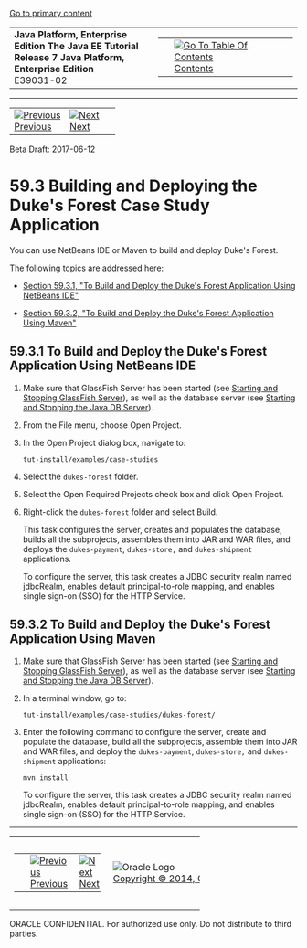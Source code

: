 [Go to primary content](#BEGIN)

<table>
<colgroup>
<col width="50%" />
<col width="50%" />
</colgroup>
<tbody>
<tr class="odd">
<td><strong>Java Platform, Enterprise Edition The Java EE Tutorial</strong><br />
<strong>Release 7 Java Platform, Enterprise Edition</strong><br />
E39031-02</td>
<td><table>
<tbody>
<tr class="odd">
<td> </td>
<td><a href="toc.htm"><img src="../../dcommon/gifs/toc.gif" alt="Go To Table Of Contents" /><br />
<span class="icon">Contents</span></a></td>
</tr>
</tbody>
</table></td>
</tr>
</tbody>
</table>

-----

<table>
<tbody>
<tr class="odd">
<td><a href="dukes-forest002.htm"><img src="../../dcommon/gifs/leftnav.gif" alt="Previous" /><br />
<span class="icon">Previous</span></a> </td>
<td><a href="dukes-forest004.htm"><img src="../../dcommon/gifs/rightnav.gif" alt="Next" /><br />
<span class="icon">Next</span></a></td>
<td> </td>
</tr>
</tbody>
</table>

Beta Draft: 2017-06-12

# 59.3 Building and Deploying the Duke's Forest Case Study Application

You can use NetBeans IDE or Maven to build and deploy Duke's Forest.

The following topics are addressed here:

  - [Section 59.3.1, "To Build and Deploy the Duke's Forest Application
    Using NetBeans IDE"](#CHDJDIFH)

  - [Section 59.3.2, "To Build and Deploy the Duke's Forest Application
    Using
Maven"](#CHDEJHBJ)

## 59.3.1 To Build and Deploy the Duke's Forest Application Using NetBeans IDE

1.  Make sure that GlassFish Server has been started (see [Starting and
    Stopping GlassFish Server](usingexamples002.htm#BNADI)), as well as
    the database server (see [Starting and Stopping the Java DB
    Server](usingexamples004.htm#BNADK)).

2.  From the File menu, choose Open Project.

3.  In the Open Project dialog box, navigate to:
    
    ``` oac_no_warn
    tut-install/examples/case-studies
    ```

4.  Select the `dukes-forest` folder.

5.  Select the Open Required Projects check box and click Open Project.

6.  Right-click the `dukes-forest` folder and select Build.
    
    This task configures the server, creates and populates the database,
    builds all the subprojects, assembles them into JAR and WAR files,
    and deploys the `dukes-payment`, `dukes-store,` and `dukes-shipment`
    applications.
    
    To configure the server, this task creates a JDBC security realm
    named jdbcRealm, enables default principal-to-role mapping, and
    enables single sign-on (SSO) for the HTTP Service.

## 59.3.2 To Build and Deploy the Duke's Forest Application Using Maven

1.  Make sure that GlassFish Server has been started (see [Starting and
    Stopping GlassFish Server](usingexamples002.htm#BNADI)), as well as
    the database server (see [Starting and Stopping the Java DB
    Server](usingexamples004.htm#BNADK)).

2.  In a terminal window, go to:
    
    ``` oac_no_warn
    tut-install/examples/case-studies/dukes-forest/
    ```

3.  Enter the following command to configure the server, create and
    populate the database, build all the subprojects, assemble them into
    JAR and WAR files, and deploy the `dukes-payment`, `dukes-store,`
    and `dukes-shipment` applications:
    
    ``` oac_no_warn
    mvn install
    ```
    
    To configure the server, this task creates a JDBC security realm
    named jdbcRealm, enables default principal-to-role mapping, and
    enables single sign-on (SSO) for the HTTP Service.

-----

<table style="width:66%;">
<colgroup>
<col width="33%" />
<col width="0%" />
<col width="33%" />
</colgroup>
<tbody>
<tr class="odd">
<td><table style="width:96%;">
<colgroup>
<col width="0%" />
<col width="48%" />
<col width="48%" />
</colgroup>
<tbody>
<tr class="odd">
<td> </td>
<td><a href="dukes-forest002.htm"><img src="../../dcommon/gifs/leftnav.gif" alt="Previous" /><br />
<span class="icon">Previous</span></a> </td>
<td><a href="dukes-forest004.htm"><img src="../../dcommon/gifs/rightnav.gif" alt="Next" /><br />
<span class="icon">Next</span></a></td>
</tr>
</tbody>
</table></td>
<td><img src="../../dcommon/gifs/oracle.gif" alt="Oracle Logo" class="copyrightlogo" /> <a href="../../dcommon/html/cpyr.htm"><br />
<span class="copyrightlogo">Copyright © 2014, Oracle and/or its affiliates. All rights reserved.</span></a></td>
<td><table>
<tbody>
<tr class="odd">
<td> </td>
<td><a href="toc.htm"><img src="../../dcommon/gifs/toc.gif" alt="Go To Table Of Contents" /><br />
<span class="icon">Contents</span></a></td>
</tr>
</tbody>
</table></td>
</tr>
</tbody>
</table>

ORACLE CONFIDENTIAL. For authorized use only. Do not distribute to third parties.
